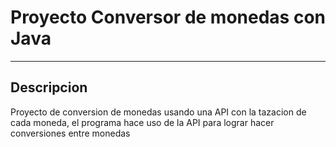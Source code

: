 # Proyecto Conversor de monedas con Java
---
## Descripcion
Proyecto de conversion de monedas usando una API con la tazacion de cada moneda, el programa hace uso de la API para lograr hacer conversiones entre monedas
